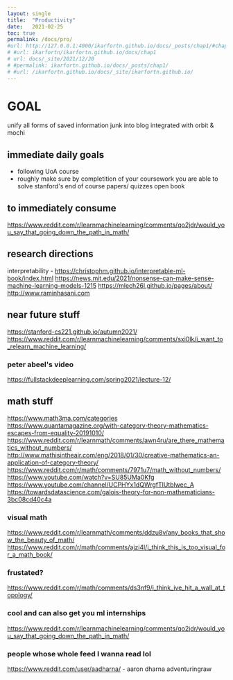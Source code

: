 ```yaml
---
layout: single
title:  "Productivity"
date:   2021-02-25
toc: true
permalink: /docs/pro/
#url: http://127.0.0.1:4000/ikarfortn.github.io/docs/_posts/chap1/#chapter-1
# #url: ikarfortn/ikarfortn.github.io/docs/chap1
# url: docs/_site/2021/12/20
# #permalink: ikarfortn.github.io/docs/_posts/chap1/
# #url: /ikarfortn.github.io/docs/_site/ikarfortn.github.io/
---
```

# GOAL 
unify all forms of saved information junk into blog integrated with orbit & mochi

## immediate daily goals
- following UoA course
- roughly make sure by completition of your coursework you are able to solve stanford's end of course papers/ quizzes open book

## to immediately consume
https://www.reddit.com/r/learnmachinelearning/comments/qo2jdr/would_you_say_that_going_down_the_path_in_math/

## research directions
interpretability - https://christophm.github.io/interpretable-ml-book/index.html
https://news.mit.edu/2021/nonsense-can-make-sense-machine-learning-models-1215
https://mlech26l.github.io/pages/about/
http://www.raminhasani.com

## near future stuff 
https://stanford-cs221.github.io/autumn2021/
https://www.reddit.com/r/learnmachinelearning/comments/sxi0lk/i_want_to_relearn_machine_learning/

### peter abeel's video
https://fullstackdeeplearning.com/spring2021/lecture-12/


## math stuff

https://www.math3ma.com/categories
https://www.quantamagazine.org/with-category-theory-mathematics-escapes-from-equality-20191010/
https://www.reddit.com/r/learnmath/comments/awn4ru/are_there_mathematics_without_numbers/
http://www.mathisintheair.com/eng/2018/01/30/creative-mathematics-an-application-of-category-theory/
https://www.reddit.com/r/math/comments/7971u7/math_without_numbers/
https://www.youtube.com/watch?v=SU85UMa0Kfg
https://www.youtube.com/channel/UCPHYx1dQWrgfTlUtblwec_A
https://towardsdatascience.com/galois-theory-for-non-mathematicians-3bc08cd40c4a

### visual math
https://www.reddit.com/r/learnmath/comments/ddzu8v/any_books_that_show_the_beauty_of_math/
https://www.reddit.com/r/math/comments/ajzi4l/i_think_this_is_too_visual_for_a_math_book/

### frustated?
https://www.reddit.com/r/math/comments/ds3nf9/i_think_ive_hit_a_wall_at_topology/

### cool and can also get you ml internships
https://www.reddit.com/r/learnmachinelearning/comments/qo2jdr/would_you_say_that_going_down_the_path_in_math/

### people whose whole feed I wanna read lol
https://www.reddit.com/user/aadharna/ - aaron dharna
adventuringraw

